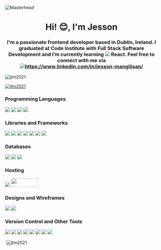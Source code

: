 ![Masterhead](https://res.cloudinary.com/dborxc531/image/upload/v1675007110/Banners/github_banner_wide_vi34zo.gif)
<h1 align="center">Hi! 😊, I'm Jesson</h1>
<h3 align="center">I'm a passionate frontend developer based in Dublin, Ireland. I graduated at Code Institute with Full Stack Software Development and I’m currently learning <img src="https://res.cloudinary.com/dborxc531/image/upload/v1675054396/GitHub%20images/react_vjm2tu.png"/> React. Feel free to connect with me via <a href="https://www.linkedin.com/in/jesson-mangilisan/" target="blank"><img align="center" src="https://img.shields.io/badge/LinkedIn-0077B5?style=for-the-badge&logo=linkedin&logoColor=white" alt="https://www.linkedin.com/in/jesson-mangilisan/"/></a></h3>

<p align="left"> <img src="https://komarev.com/ghpvc/?username=jtm2021&label=Profile%20views&color=0e75b6&style=flat" alt="jtm2021" /> </p>

<p align="left"> <a href="https://github.com/ryo-ma/github-profile-trophy"><img src="https://github-profile-trophy.vercel.app/?username=jtm2021" alt="jtm2021" /></a> </p>

<h3 align="left">Programming Languages</h3>
<p align="left">
  <img src="https://img.shields.io/badge/HTML5-E34F26?style=for-the-badge&logo=html5&logoColor=white"/>
  <img src="https://img.shields.io/badge/CSS3-1572B6?style=for-the-badge&logo=css3&logoColor=white"/>
  <img src="https://img.shields.io/badge/JavaScript-323330?style=for-the-badge&logo=javascript&logoColor=F7DF1E"/>
  <img src="https://img.shields.io/badge/Python-FFD43B?style=for-the-badge&logo=python&logoColor=blue"/>
<p>
  
<h3 align="left">Libraries and Frameworks</h3>
<p align="left">
  <img src="https://img.shields.io/badge/Bootstrap-563D7C?style=for-the-badge&logo=bootstrap&logoColor=white"/>
  <img src="https://img.shields.io/badge/Tailwind_CSS-38B2AC?style=for-the-badge&logo=tailwind-css&logoColor=white"/>
  <img src="https://img.shields.io/badge/Flask-000000?style=for-the-badge&logo=flask&logoColor=white"/>
  <img src="https://img.shields.io/badge/Django-092E20?style=for-the-badge&logo=django&logoColor=green"/>
  <img src="https://img.shields.io/badge/jQuery-0769AD?style=for-the-badge&logo=jquery&logoColor=white"/>
  <img src="https://img.shields.io/badge/Node.js-339933?style=for-the-badge&logo=nodedotjs&logoColor=white"/>
  <img src="https://img.shields.io/badge/Font_Awesome-339AF0?style=for-the-badge&logo=fontawesome&logoColor=white"/>
<p>
  
<h3 align="left">Databases</h3>
<p align="left">
  <img src="https://img.shields.io/badge/MySQL-005C84?style=for-the-badge&logo=mysql&logoColor=white"/>
  <img src="https://img.shields.io/badge/MongoDB-4EA94B?style=for-the-badge&logo=mongodb&logoColor=white"/>
  <img src="https://img.shields.io/badge/PostgreSQL-316192?style=for-the-badge&logo=postgresql&logoColor=white"/>
<p>
  
<h3 align="left">Hosting</h3>
<p align="left">
  <img src="https://img.shields.io/badge/Heroku-430098?style=for-the-badge&logo=heroku&logoColor=white"/>
  <img src="https://res.cloudinary.com/dborxc531/image/upload/v1675059299/GitHub%20images/render_capital_xcn6gz.png" width="88.25" height="28"/>
<p>
  
<h3 align="left">Designs and Wireframes</h3>
<p align="left">
  <img src="https://img.shields.io/badge/Figma-F24E1E?style=for-the-badge&logo=figma&logoColor=white"/>
  <img src="https://img.shields.io/badge/Adobe%20Photoshop-31A8FF?style=for-the-badge&logo=Adobe%20Photoshop&logoColor=black"/>
  
<p>
  
<h3 align="left">Version Control and Other Tools</h3>
<p align="left">
  <img src="https://img.shields.io/badge/Gitpod-000000?style=for-the-badge&logo=gitpod&logoColor=#FFAE33"/>
  <img src="https://img.shields.io/badge/Visual_Studio_Code-0078D4?style=for-the-badge&logo=visual%20studio%20code&logoColor=white"/>
  <img src="ttps://img.shields.io/badge/GitHub-100000?style=for-the-badge&logo=github&logoColor=white"/>
  <img src="https://img.shields.io/badge/Markdown-000000?style=for-the-badge&logo=markdown&logoColor=white"/>
  <img src="https://img.shields.io/badge/GitHub-100000?style=for-the-badge&logo=github&logoColor=white"/>
  <img src="https://img.shields.io/badge/GIT-E44C30?style=for-the-badge&logo=git&logoColor=white"/>
  <img src="https://img.shields.io/badge/Notion-000000?style=for-the-badge&logo=notion&logoColor=white"/>
  <img src="https://img.shields.io/badge/Slack-4A154B?style=for-the-badge&logo=slack&logoColor=white"/>
<p>
  
  

<p>&nbsp;<img align="center" src="https://github-readme-stats.vercel.app/api?username=jtm2021&show_icons=true&locale=en" alt="jtm2021" /></p>
